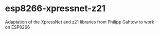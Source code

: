 # esp8266-xpressnet-z21
Adaptation of the XpressNet and z21 libraries from Philipp Gahtow to work on ESP8266
